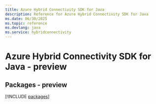 ```yaml
---
title: Azure Hybrid Connectivity SDK for Java
description: Reference for Azure Hybrid Connectivity SDK for Java
ms.date: 06/30/2025
ms.topic: reference
ms.devlang: java
ms.service: hybridconnectivity
---
```

# Azure Hybrid Connectivity SDK for Java - preview
## Packages - preview
[!INCLUDE [packages](hybrid-connectivity-index.md)]